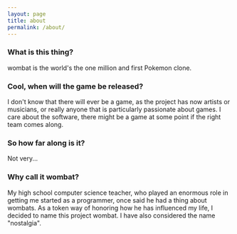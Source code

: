 ```yaml
---
layout: page
title: about
permalink: /about/
---
```


### What is this thing?
wombat is the world's the one million and first Pokemon clone.

### Cool, when will the game be released?
I don't know that there will ever be a game, as the project has now artists or musicians, or really anyone that is particularly passionate about games. I care about the software, there might be a game at some point if the right team comes along.

### So how far along is it?
Not very...

### Why call it wombat?
My high school computer science teacher, who played an enormous role in getting me started as a programmer, once said he had a thing about wombats. As a token way of honoring how he has influenced my life, I decided to name this project wombat.
I have also considered the name "nostalgia".
